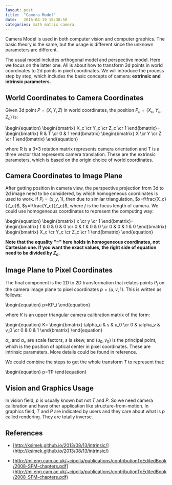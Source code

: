 ```yaml
---
layout: post
title:  "Camera Model"
date:   2016-04-19 18:38:50
categories: math matrix camera
---
```


Camera Model is used in both computer vision and computer graphics. The basic theory is the same, but the usage is different since the unknown parameters are different. 

The usual model includes orthogonal model and perspective model. Here we focus on the latter one. All is about how to transform 3d points in world coordinates to 2d points in pixel coordinates. We will introduce the process step by step, which includes the basic concepts of camera: **extrinsic and intrinsic parameters.**

## World Coordinates to Camera Coordinates ##
Given 3d point $P=(X,Y,Z)$ in world coordinates, the position $P_c=(X_c, Y_c, Z_c)$ is:

\begin{equation}
\begin{bmatrix}
X_c  \cr Y_c  \cr Z_c  \cr 1
\end{bmatrix}=
\begin{bmatrix}
R & T \cr
0 & 1
\end{bmatrix} 
\begin{bmatrix}
X  \cr Y  \cr Z  \cr 1
\end{bmatrix}
\end{equation}

where R is a 3*3 rotation matrix represents camera orientation and
T is a three vector that represents camera translation. These are the extrinsic parameters, which is based on the origin choice of world coordinates.

## Camera Coordinates to Image Plane ##
After getting position in camera view, the perspective projection from 3d to 2d image need to be considered, by which homogeneous coordinates is used to work. If $P_i=(x,y,1)$, then due to similar triangulation, $x=f\frac{X_c}{Z_c}$, $y=f\frac{Y_c}{Z_c}$, where $f$ is the focus length of camera. We could use homogeneous coordinates to represent the computing way:

\begin{equation}
\begin{bmatrix}
x  \cr y \cr 1
\end{bmatrix}=
\begin{bmatrix}
f & 0 & 0 & 0 \cr
0 & f & 0 & 0 \cr
0 & 0 & 1 & 0 
\end{bmatrix} 
\begin{bmatrix}
X_c  \cr Y_c  \cr Z_c  \cr 1
\end{bmatrix}
\end{equation}

**Note that the equality "=" here holds in homogeneous coordinates, not Cartesian one. If you want the exact values, the right side of equation need to be divided by $Z_c$.**

## Image Plane to Pixel Coordinates ##
The final component is the 2D to 2D transformation that relates points $P_i$ on the camera image plane to pixel coordinates $p=(u,v,1)$. This is written as follows:

\begin{equation}
p=KP_i
\end{equation}

where $K$ is an upper triangular camera calibration matrix of the form:

\begin{equation}
K=
\begin{bmatrix}
\alpha_u & s & u_0  \cr
0 & \alpha_v & v_0  \cr
0 & 0 & 1
\end{bmatrix} 
\end{equation}

$\alpha_u$ and $\alpha_v$ are scale factors, $s$ is skew, and $(u_0,v_0)$ is the principal point, which is the position of optical center in pixel coordinates. These are intrinsic parameters. More details could be found in reference.

We could combine the steps to get the whole transform $T$ to represent that:

\begin{equation}
p=TP
\end{equation}

## Vision and Graphics Usage ##
In vision field, $p$ is usually known but not $T$ and $P$. So we need camera calibration and have other application like structure-from-motion. In graphics field, $T$ and $P$ are indicated by users and they care about what is $p$ called rendering. They are totally inverse.

## References ##

 - [http://ksimek.github.io/2013/08/13/intrinsic/](http://ksimek.github.io/2013/08/13/intrinsic/)
 
 - [http://mi.eng.cam.ac.uk/~cipolla/publications/contributionToEditedBook/2008-SFM-chapters.pdf](http://mi.eng.cam.ac.uk/~cipolla/publications/contributionToEditedBook/2008-SFM-chapters.pdf)

